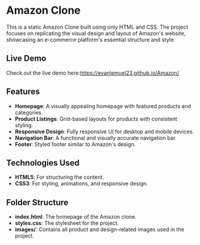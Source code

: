 

# Amazon Clone

This is a static Amazon Clone built using only HTML and CSS. The project focuses on replicating the visual design and layout of Amazon's website, showcasing an e-commerce platform's essential structure and style.  

## Live Demo  

Check out the live demo here:https://evanlemuel23.github.io/Amazon/

## Features  

- **Homepage**: A visually appealing homepage with featured products and categories.  
- **Product Listings**: Grid-based layouts for products with consistent styling.  
- **Responsive Design**: Fully responsive UI for desktop and mobile devices.  
- **Navigation Bar**: A functional and visually accurate navigation bar.  
- **Footer**: Styled footer similar to Amazon's design.  

## Technologies Used  

- **HTML5**: For structuring the content.  
- **CSS3**: For styling, animations, and responsive design.  



## Folder Structure  

- **index.html**: The homepage of the Amazon clone.  
- **styles.css**: The stylesheet for the project.  
- **images/**: Contains all product and design-related images used in the project.  




